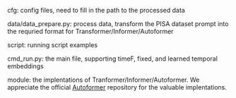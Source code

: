 cfg: config files, need to fill in the path to the processed data

data/data_prepare.py: process data, transform the PISA dataset prompt into the requried format for Transformer/Informer/Autoformer

script: running script examples

cmd_run.py: the main file, supporting timeF, fixed, and learned temporal embeddings

module: the implentations of Tranformer/Informer/Autoformer. We appreciate the official [Autoformer](https://github.com/thuml/Autoformer) repository for the valuable implentations.
